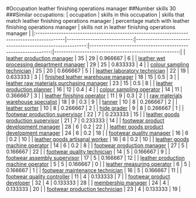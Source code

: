 #Occupation leather finishing operations manager
##Number skills 30
###Similar occupations:
| occupation                                                                                |   skills in this occupation |   skills that match leather finishing operations manager |   percentage match with leather finishing operations manager |   skills not in leather finishing operations manager |
|:------------------------------------------------------------------------------------------|----------------------------:|---------------------------------------------------------:|-------------------------------------------------------------:|-----------------------------------------------------:|
| [leather production manager](leather_production_manager.md)                               |                          35 |                                                       29 |                                                     0.966667 |                                                    6 |
| [leather wet processing department manager](leather_wet_processing_department_manager.md) |                          29 |                                                       25 |                                                     0.833333 |                                                    4 |
| [colour sampling technician](colour_sampling_technician.md)                               |                          25 |                                                       20 |                                                     0.666667 |                                                    5 |
| [leather laboratory technician](leather_laboratory_technician.md)                         |                          22 |                                                       19 |                                                     0.633333 |                                                    3 |
| [finished leather warehouse manager](finished_leather_warehouse_manager.md)               |                          18 |                                                       15 |                                                     0.5      |                                                    3 |
| [leather raw materials purchasing manager](leather_raw_materials_purchasing_manager.md)   |                          23 |                                                       15 |                                                     0.5      |                                                    8 |
| [leather production planner](leather_production_planner.md)                               |                          16 |                                                       12 |                                                     0.4      |                                                    4 |
| [colour sampling operator](colour_sampling_operator.md)                                   |                          14 |                                                       11 |                                                     0.366667 |                                                    3 |
| [leather finishing operator](leather_finishing_operator.md)                               |                          11 |                                                        9 |                                                     0.3      |                                                    2 |
| [raw materials warehouse specialist](raw_materials_warehouse_specialist.md)               |                          18 |                                                        9 |                                                     0.3      |                                                    9 |
| [tanner](tanner.md)                                                                       |                          10 |                                                        8 |                                                     0.266667 |                                                    2 |
| [leather sorter](leather_sorter.md)                                                       |                          10 |                                                        8 |                                                     0.266667 |                                                    2 |
| [hide grader](hide_grader.md)                                                             |                           9 |                                                        8 |                                                     0.266667 |                                                    1 |
| [footwear production supervisor](footwear_production_supervisor.md)                       |                          22 |                                                        7 |                                                     0.233333 |                                                   15 |
| [leather goods production supervisor](leather_goods_production_supervisor.md)             |                          21 |                                                        7 |                                                     0.233333 |                                                   14 |
| [footwear product development manager](footwear_product_development_manager.md)           |                          28 |                                                        6 |                                                     0.2      |                                                   22 |
| [leather goods product development manager](leather_goods_product_development_manager.md) |                          24 |                                                        6 |                                                     0.2      |                                                   18 |
| [footwear quality manager](footwear_quality_manager.md)                                   |                          16 |                                                        6 |                                                     0.2      |                                                   10 |
| [leather goods artisanal worker](leather_goods_artisanal_worker.md)                       |                          16 |                                                        6 |                                                     0.2      |                                                   10 |
| [leather goods machine operator](leather_goods_machine_operator.md)                       |                          14 |                                                        6 |                                                     0.2      |                                                    8 |
| [footwear production manager](footwear_production_manager.md)                             |                          27 |                                                        5 |                                                     0.166667 |                                                   22 |
| [footwear quality technician](footwear_quality_technician.md)                             |                          14 |                                                        5 |                                                     0.166667 |                                                    9 |
| [footwear assembly supervisor](footwear_assembly_supervisor.md)                           |                          17 |                                                        5 |                                                     0.166667 |                                                   12 |
| [leather production machine operator](leather_production_machine_operator.md)             |                           5 |                                                        5 |                                                     0.166667 |                                                    0 |
| [leather measuring operator](leather_measuring_operator.md)                               |                           6 |                                                        5 |                                                     0.166667 |                                                    1 |
| [footwear maintenance technician](footwear_maintenance_technician.md)                     |                          16 |                                                        5 |                                                     0.166667 |                                                   11 |
| [footwear quality controller](footwear_quality_controller.md)                             |                          11 |                                                        4 |                                                     0.133333 |                                                    7 |
| [footwear product developer](footwear_product_developer.md)                               |                          32 |                                                        4 |                                                     0.133333 |                                                   28 |
| [membership manager](membership_manager.md)                                               |                          24 |                                                        4 |                                                     0.133333 |                                                   20 |
| [footwear production technician](footwear_production_technician.md)                       |                          23 |                                                        4 |                                                     0.133333 |                                                   19 |
